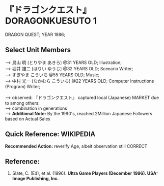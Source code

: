 #  『ドラゴンクエスト』DORAGONKUESUTO 1
DRAGON QUEST; YEAR 1986; <br/>

## Select Unit Members
--> 鳥山 明 (とりやま あきら) @31 YEARS OLD; Illustration;<br/>
--> 堀井 雄二 (ほりい ゆうじ) @32 YEARS OLD; Scenario Writer;<br/>
--> すぎやま こういち @55 YEARS OLD; Music;<br/>
--> 中村 光一 (なかむら こういち) @22 YEARS OLD; Computer Instructions (Program) Writer;<br/>
<br/>
--> observed: 『ドラゴンクエスト』 captured local (Japanese) MARKET due to among others: <br/>
--> combination in generations<br/>
--> <b>Additional Note:</b> By the 1990's, reached 2Million Japanese Followers based on Actual Sales

## Quick Reference: WIKIPEDIA
<b>Recommended Action:</b> reverify Age, albeit observation still CORRECT

## Reference:
1) Slate, C. (Ed), et al. (1996). <b>Ultra Game Players (December 1996)<b>. USA: Image Publishing, Inc.


